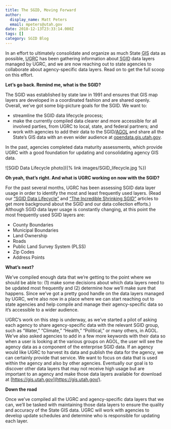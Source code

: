 ```yaml
---
title: The SGID, Moving Forward
author:
  display_name: Matt Peters
  email: mpeters@utah.gov
date: 2018-12-13T23:33:14.000Z
tags: []
category: SGID Blog
---
```


In an effort to ultimately consolidate and organize as much State <abbr title="geographic information system">GIS</abbr> data as possible, <abbr title="Utah Geospatial Resource Center">UGRC</abbr> has been gathering information about <abbr title="State Geographic Information Database">SGID</abbr> data layers managed by UGRC, and we are now reaching out to state agencies to collaborate about agency-specific data layers. Read on to get the full scoop on this effort.

**Let’s go back. Remind me, what is the SGID?**

The SGID was established by state law in 1991 and ensures that GIS map layers are developed in a coordinated fashion and are shared openly. Overall, we’ve got some big-picture goals for the SGID. We want to:

- streamline the SGID data lifecycle process;
- make the currently compiled data clearer and more accessible for all involved parties, from UGRC to local, state, and federal partners; and
- work with agencies to add their data to the SGID/[<abbr title="ArcGIS Online">AGOL</abbr>](https://utah.maps.arcgis.com/home/index.html) and share all the State’s GIS data with an even wider audience at [opendata.gis.utah.gov](https://opendata.gis.utah.gov/).

In the past, agencies completed data maturity assessments, which provide UGRC with a good foundation for updating and consolidating agency GIS data.

![SGID Data Lifecycle photo]({% link images/SGID_lifecycle.jpg %})

**Oh yeah, that’s right. And what is UGRC working on now with the SGID?**

For the past several months, UGRC has been assessing SGID data layer usage in order to identify the most and least frequently used layers. (Read our [“SGID Data Lifecycle”](/blog/2018-02-05-sgid-data-lifecycle) and [“The Incredible Shrinking SGID”](/blog/2018-09-10-the-incredible-shrinking-sgid) articles to get more background about the SGID and our data collection efforts.) Although SGID data layer usage is constantly changing, at this point the most frequently used SGID layers are:

- County Boundaries
- Municipal Boundaries
- Land Ownership
- Roads
- Public Land Survey System (PLSS)
- Zip Codes
- Address Points

**What’s next?**

We’ve compiled enough data that we’re getting to the point where we should be able to: (1) make some decisions about which data layers need to be updated most frequently and (2) determine how we’ll make sure that happens. Since we’ve got a pretty good handle on the data layers managed by UGRC, we’re also now in a place where we can start reaching out to state agencies and help compile and manage their agency-specific data so it’s accessible to a wider audience.

UGRC’s work on this step is underway, as we’ve started a pilot of asking each agency to share agency-specific data with the relevant SGID group, such as “Water,” “Climate,” “Health,” “Political,” or many others, in AGOL. We’ve also asked agencies to add in a few more keywords with their data so when a user is looking at the various groups on AGOL, the user will see the agency data as a component of the enterprise SGID data. If an agency would like UGRC to harvest its data and publish the data for the agency, we can certainly provide that service. We want to focus on data that is used within the agency and also by other agencies. Eventually our goal is to discover other data layers that may not receive high usage but are important to an agency and make those data layers available for download at [https://gis.utah.gov](https://gis.utah.gov/).

**Down the road**

Once we’ve compiled all the UGRC and agency-specific data layers that we can, we’ll be tasked with maintaining those data layers to ensure the quality and accuracy of the State GIS data. UGRC will work with agencies to develop update schedules and determine who is responsible for updating each layer.
